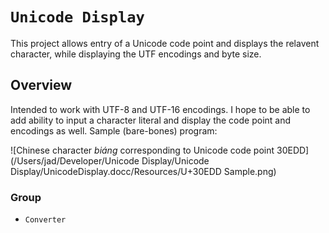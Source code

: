 # ``Unicode Display``

This project allows entry of a Unicode code point and displays the relavent character, while
displaying the UTF encodings and byte size.

## Overview

Intended to work with UTF-8 and UTF-16 encodings. I hope to be able to add ability to input a 
character literal and display the code point and encodings as well. Sample (bare-bones) program:

![Chinese character *biáng* corresponding to Unicode code point 30EDD](/Users/jad/Developer/Unicode Display/Unicode Display/UnicodeDisplay.docc/Resources/U+30EDD Sample.png)

<!--## Topics-->

### <!--@START_MENU_TOKEN@-->Group<!--@END_MENU_TOKEN@-->

- `Converter`

